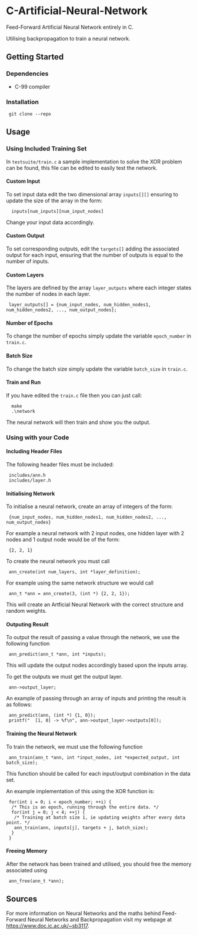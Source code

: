 # C-Artificial-Neural-Network
Feed-Forward Artificial Neural Network entirely in C.

Utilising backpropagation to train a neural network. 

## Getting Started 
### Dependencies 
* C-99 compiler

### Installation

```
 git clone --repo
```

## Usage

### Using Included Training Set
In `testsuite/train.c` a sample implementation to solve the XOR problem can be found, this file can be edited to easily test the network.

#### Custom Input
To set input data edit the two dimensional array `inputs[][]` ensuring to update the size of the array in the form:

```
  inputs[num_inputs][num_input_nodes]
```

Change your input data accordingly.

#### Custom Output
To set corresponding outputs, edit the `targets[]` adding the associated output for each input, ensuring that the number of outputs is equal to the number of inputs.

#### Custom Layers
The layers are defined by the array `layer_outputs` where each integer states the number of nodes in each layer.

```
 layer_outputs[] = {num_input_nodes, num_hidden_nodes1, num_hidden_nodes2, ..., num_output_nodes};
```

#### Number of Epochs
To change the number of epochs simply update the variable `epoch_number` in `train.c`.

#### Batch Size
To change the batch size simply update the variable `batch_size` in `train.c`.


#### Train and Run
If you have edited the `train.c` file then you can just call:

``` 
  make
  .\network
 ```
The neural network will then train and show you the output.

### Using with your Code

#### Including Header Files
The following header files must be included:
```
 includes/ann.h
 includes/layer.h
```

#### Initialising Network
To initialise a neural network, create an array of integers of the form:
```
 {num_input_nodes, num_hidden_nodes1, num_hidden_nodes2, ..., num_output_nodes}
```
For example a neural network with 2 input nodes, one hidden layer with 2 nodes and 1 output node would be of the form:
```
 {2, 2, 1}
```
To create the neural network you must call 
```
 ann_create(int num_layers, int *layer_definition);
```
For example using the same network structure we would call
```
 ann_t *ann = ann_create(3, (int *) {2, 2, 1});
```
This will create an Artficial Neural Network with the correct structure and random weights. 

#### Outputing Result
To output the result of passing a value through the network, we use the following function

```
 ann_predict(ann_t *ann, int *inputs);
```

This will update the output nodes accordingly based upon the inputs array.

To get the outputs we must get the output layer.
```
 ann->output_layer;
```
An example of passing through an array of inputs and printing the result is as follows:
```
 ann_predict(ann, (int *) {1, 0});
 printf("  [1, 0] -> %f\n", ann->output_layer->outputs[0]);
```

#### Training the Neural Network

To train the network, we must use the following function
```
 ann_train(ann_t *ann, int *input_nodes, int *expected_output, int batch_size);
```
This function should be called for each input/output combination in the data set.

An example implementation of this using the XOR function is:
```
 for(int i = 0; i < epoch_number; ++i) {
  /* This is an epoch, running through the entire data. */
  for(int j = 0; j < 4; ++j) {
   /* Training at batch size 1, ie updating weights after every data point. */
   ann_train(ann, inputs[j], targets + j, batch_size);
  }
 }
```

#### Freeing Memory
After the network has been trained and utilised, you should free the memory associated using
```
 ann_free(ann_t *ann);
```


## Sources

For more information on Neural Networks and the maths behind Feed-Forward Neural Networks and Backpropagation visit my webpage at https://www.doc.ic.ac.uk/~sb3117.
